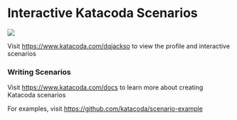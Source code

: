 # Interactive Katacoda Scenarios

[![](http://shields.katacoda.com/katacoda/dqjackso/count.svg)](https://www.katacoda.com/dqjackso "Get your profile on Katacoda.com")

Visit https://www.katacoda.com/dqjackso to view the profile and interactive scenarios

### Writing Scenarios
Visit https://www.katacoda.com/docs to learn more about creating Katacoda scenarios

For examples, visit https://github.com/katacoda/scenario-example
